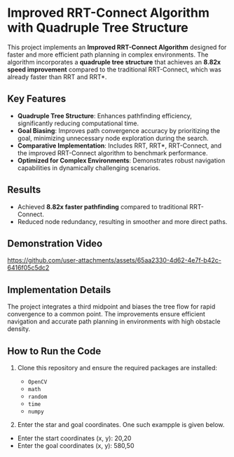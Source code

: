 # Improved RRT-Connect Algorithm with Quadruple Tree Structure

This project implements an **Improved RRT-Connect Algorithm** designed for faster and more efficient path planning in complex environments. The algorithm incorporates a **quadruple tree structure** that achieves an **8.82x speed improvement** compared to the traditional RRT-Connect, which was already faster than RRT and RRT*.

## Key Features
- **Quadruple Tree Structure**: Enhances pathfinding efficiency, significantly reducing computational time.
- **Goal Biasing**: Improves path convergence accuracy by prioritizing the goal, minimizing unnecessary node exploration during the search.
- **Comparative Implementation**: Includes RRT, RRT*, RRT-Connect, and the improved RRT-Connect algorithm to benchmark performance.
- **Optimized for Complex Environments**: Demonstrates robust navigation capabilities in dynamically challenging scenarios.

## Results
- Achieved **8.82x faster pathfinding** compared to traditional RRT-Connect.
- Reduced node redundancy, resulting in smoother and more direct paths.

## Demonstration Video
https://github.com/user-attachments/assets/65aa2330-4d62-4e7f-b42c-6416f05c5dc2

## Implementation Details
The project integrates a third midpoint and biases the tree flow for rapid convergence to a common point. The improvements ensure efficient navigation and accurate path planning in environments with high obstacle density.



## How to Run the Code
1. Clone this repository and ensure the required packages are installed:
   - `OpenCV`
   - `math`
   - `random`
   - `time`
   - `numpy`

2. Enter the star and goal coordinates. One such exampple is given below.
  - Enter the start coordinates (x, y): 20,20
  - Enter the goal coordinates (x, y): 580,50
